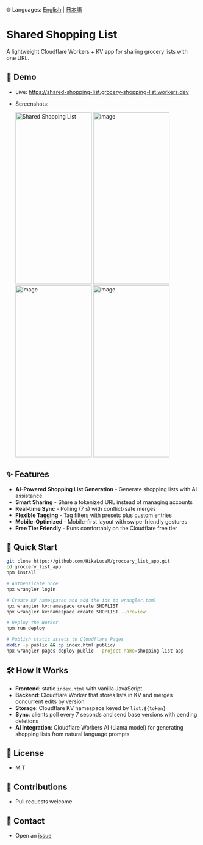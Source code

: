 🌐 Languages: [English](README.md) | [日本語](README.ja.md)

# Shared Shopping List

A lightweight Cloudflare Workers + KV app for sharing grocery lists with one URL.

## 🌟 Demo

- Live: https://shared-shopping-list.grocery-shopping-list.workers.dev
- Screenshots:

  
  <img width="200" height="450" alt="Shared Shopping List" src="https://github.com/user-attachments/assets/8425f181-ce51-444b-9ff4-3b9fd5d83b4f" />

  <img width="200" height="450" alt="image" src="https://github.com/user-attachments/assets/e02e1ec3-4b88-47c2-8770-ec6b3f61e22d" />
  <img width="200" height="450" alt="image" src="https://github.com/user-attachments/assets/01a4f30b-d298-4b2f-b5fc-1ced52ac93dc" />
  <img width="200" height="450" alt="image" src="https://github.com/user-attachments/assets/3a91527b-dc06-447f-bf95-678c5afb18aa" />





## ✨ Features

- **AI-Powered Shopping List Generation** - Generate shopping lists with AI assistance
- **Smart Sharing** - Share a tokenized URL instead of managing accounts
- **Real-time Sync** - Polling (7 s) with conflict-safe merges
- **Flexible Tagging** - Tag filters with presets plus custom entries
- **Mobile-Optimized** - Mobile-first layout with swipe-friendly gestures
- **Free Tier Friendly** - Runs comfortably on the Cloudflare free tier

## 🚀 Quick Start

```bash
git clone https://github.com/HikaLucaM/groccery_list_app.git
cd groccery_list_app
npm install

# Authenticate once
npx wrangler login

# Create KV namespaces and add the ids to wrangler.toml
npx wrangler kv:namespace create SHOPLIST
npx wrangler kv:namespace create SHOPLIST --preview

# Deploy the Worker
npm run deploy

# Publish static assets to Cloudflare Pages
mkdir -p public && cp index.html public/
npx wrangler pages deploy public --project-name=shopping-list-app
```

## 🛠️ How It Works

- **Frontend**: static `index.html` with vanilla JavaScript
- **Backend**: Cloudflare Worker that stores lists in KV and merges concurrent edits by version
- **Storage**: Cloudflare KV namespace keyed by `list:${token}`
- **Sync**: clients poll every 7 seconds and send base versions with pending deletions
- **AI Integration**: Cloudflare Workers AI (Llama model) for generating shopping lists from natural language prompts

## 📄 License

- [MIT](LICENSE)

## 🤝 Contributions

- Pull requests welcome.

## 📮 Contact

- Open an [issue](https://github.com/HikaLucaM/groccery_list_app/issues)
